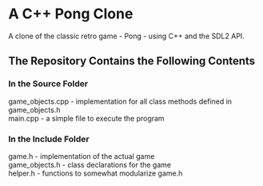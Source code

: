 # A C++ Pong Clone
A clone of the classic retro game - Pong - using C++ and the SDL2 API.
## The Repository Contains the Following Contents
### In the Source Folder
game_objects.cpp - implementation for all class methods defined in game_objects.h </br>
main.cpp - a simple file to execute the program
### In the Include Folder
game.h - implementation of the actual game </br>
game_objects.h - class declarations for the game </br>
helper.h - functions to somewhat modularize game.h
